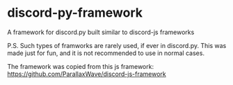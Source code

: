 # discord-py-framework
A framework for discord.py built similar to discord-js frameworks

P.S. Such types of framworks are rarely used, if ever in discord.py. This was made just for fun, and it is not recommended to use in normal cases.

The framework was copied from this js framework: https://github.com/ParallaxWave/discord-js-framework